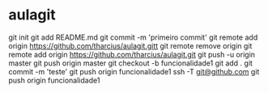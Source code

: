 # aulagit
git init
git add README.md
git commit -m 'primeiro commit'
git remote add origin https://github.com/tharcius/aulagit.gitt
git remote remove origin
git remote add origin https://github.com/tharcius/aulagit.git
git push -u origin master
git push origin master
git checkout -b funcionalidade1
git add .
git commit -m 'teste'
git push origin funcionalidade1
ssh -T git@github.com
git push origin funcionalidade1

